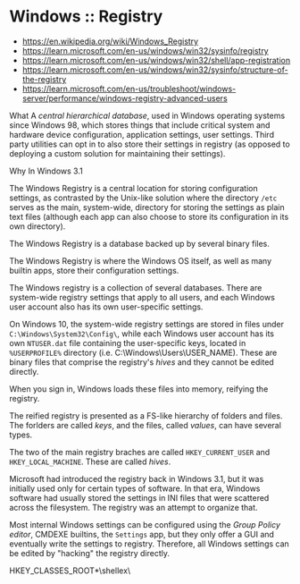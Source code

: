 # Windows :: Registry

- https://en.wikipedia.org/wiki/Windows_Registry
- https://learn.microsoft.com/en-us/windows/win32/sysinfo/registry
- https://learn.microsoft.com/en-us/windows/win32/shell/app-registration
- https://learn.microsoft.com/en-us/windows/win32/sysinfo/structure-of-the-registry
- https://learn.microsoft.com/en-us/troubleshoot/windows-server/performance/windows-registry-advanced-users

What
A *central hierarchical database*, used in Windows operating systems since Windows 98, which stores things that include critical system and hardware device configuration, application settings, user settings. Third party utilities can opt in to also store their settings in registry (as opposed to deploying a custom solution for maintaining their settings).

Why
In Windows 3.1 


The Windows Registry is a central location for storing configuration settings, as contrasted by the Unix-like solution where the directory `/etc` serves as the main, system-wide, directory for storing the settings as plain text files (although each app can also choose to store its configuration in its own directory).

The Windows Registry is a database backed up by several binary files.

The Windows Registry is where the Windows OS itself, as well as many builtin apps, store their configuration settings. 

The Windows registry is a collection of several databases. There are system-wide registry settings that apply to all users, and each Windows user account also has its own user-specific settings.

On Windows 10, the system-wide registry settings are stored in files under `C:\Windows\System32\Config\`, while each Windows user account has its own `NTUSER.dat` file containing the user-specific keys, located in `%USERPROFILE%` directory (i.e. C:\Windows\Users\USER_NAME). These are binary files that comprise the registry's *hives* and they cannot be edited directly.

When you sign in, Windows loads these files into memory, reifying the registry.

The reified registry is presented as a FS-like hierarchy of folders and files. The forlders are called *keys*, and the files, called *values*, can have several types.

The two of the main registry braches are called `HKEY_CURRENT_USER` and `HKEY_LOCAL_MACHINE`. These are called *hives*.

Microsoft had introduced the registry back in Windows 3.1, but it was initially used only for certain types of software. In that era, Windows software had usually stored the settings in INI files that were scattered across the filesystem. The registry was an attempt to organize that.

Most internal Windows settings can be configured using the *Group Policy editor*, CMDEXE builtins, the `Settings` app, but they only offer a GUI and eventually write the settings to registry. Therefore, all Windows settings can be edited by "hacking" the registry directly.

HKEY_CLASSES_ROOT\*\shellex\
